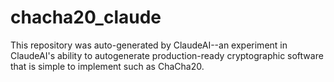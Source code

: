 # chacha20_claude
This repository was auto-generated by ClaudeAI--an experiment in ClaudeAI's ability to autogenerate production-ready cryptographic software that is simple to implement such as ChaCha20.
